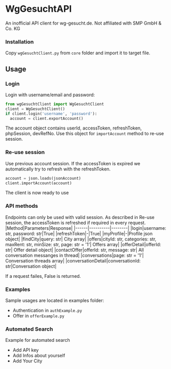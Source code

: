 # WgGesuchtAPI
An inofficial API client for wg-gesucht.de. Not affiliated with SMP GmbH & Co. KG

### Installation
Copy `wgGesuchtClient.py` from `core` folder and import it to target file.

## Usage
### Login
Login with username/email and password:
```python
from wgGesuchtClient import WgGesuchtClient
client = WgGesuchtClient()
if client.login('username', 'password'):
  account = client.exportAccount()
```
The account object contains userId, accessToken, refreshToken, phpSession, devRefNo. Use this object for `importAccount` method to re-use session.

### Re-use session
Use previous account session. If the accessToken is expired we automatically try to refresh with the refreshToken.
```python
account = json.loads(jsonAccount)
client.importAccount(account)
```
The client is now ready to use

### API methods
Endpoints can only be used with valid session. As described in Re-use session, the accessToken is refreshed if required in every request.
|Method|Parameters|Response|
|------|----------|--------|
|login|username: str, password: str|True|
|refreshToken|-|True|
|myProfile|-|Profile json object|
|findCity|query: str| City array|
|offers|cityId: str, categories: str, maxRent: str, minSize: str, page: str = '1'| Offers array|
|offerDetail|offerId: str| Offer detail object|
|contactOffer|offerId: str, message: str| All conversation messanges in thread|
|conversations|page: str = '1'| Conversation threads array|
|conversationDetail|conversationId: str|Conversation object|

If a request failes, False is returned.

### Examples
Sample usages are located in examples folder:
  - Authentication in `authExample.py`
  - Offer in `offerExample.py`

### Automated Search
Example for automated search
- Add API key
- Add Infos about yourself
- Add Your City
